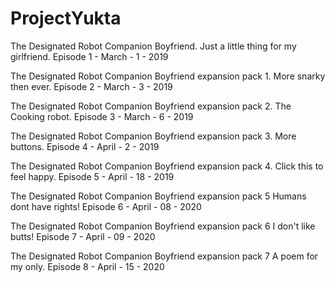 # ProjectYukta

The Designated Robot Companion Boyfriend. Just a little thing for my girlfriend. Episode 1 - March - 1 - 2019

The Designated Robot Companion Boyfriend expansion pack 1. More snarky then ever. Episode 2 - March - 3 - 2019

The Designated Robot Companion Boyfriend expansion pack 2. The Cooking robot. Episode 3 - March - 6 - 2019

The Designated Robot Companion Boyfriend expansion pack 3. More buttons. Episode 4 - April - 2 - 2019

The Designated Robot Companion Boyfriend expansion pack 4. Click this to feel happy. Episode 5 - April - 18 - 2019

The Designated Robot Companion Boyfriend expansion pack 5 Humans dont have rights! Episode 6 - April - 08 - 2020

The Designated Robot Companion Boyfriend expansion pack 6 I don't like butts! Episode 7 - April - 09 - 2020

The Designated Robot Companion Boyfriend expansion pack 7 A poem for my only. Episode 8 - April - 15 - 2020





